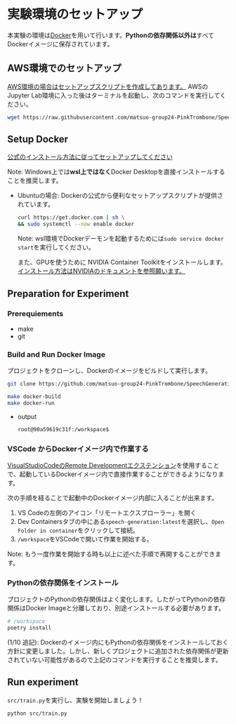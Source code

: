 # 実験環境のセットアップ

本実験の環境は[Docker](https://docs.docker.com/)を用いて行います。**Pythonの依存関係以外は**すべてDockerイメージに保存されています。

## AWS環境でのセットアップ

[AWS環境の場合はセットアップスクリプトを作成してあります。](/scripts/setup-on-aws.sh)
AWSのJupyter Lab環境に入った後はターミナルを起動し、次のコマンドを実行してください。

```sh
wget https://raw.githubusercontent.com/matsuo-group24-PinkTrombone/SpeechGeneration/main/scripts/setup-on-aws.sh && sh ./setup-on-aws.sh
```

## Setup Docker

[公式のインストール方法に従ってセットアップしてください](https://docs.docker.com/get-docker/)

Note: Windows上では**wsl上ではなく**Docker Desktopを直接インストールすることを推奨します。

- Ubuntuの場合:
  Dockerの公式から便利なセットアップスクリプトが提供されています。

  ```sh
  curl https://get.docker.com | sh \
  && sudo systemctl --now enable docker
  ```

  Note: wsl環境でDockerデーモンを起動するためには`sudo service docker start`を実行してください。

  また、GPUを使うために NVIDIA Container Toolkitをインストールします。[インストール方法はNVIDIAのドキュメントを参照願います。](https://docs.nvidia.com/datacenter/cloud-native/container-toolkit/install-guide.html#setting-up-nvidia-container-toolkit)

## Preparation for Experiment

### Prerequiements

- make
- git

### Build and Run Docker Image

プロジェクトをクローンし、Dockerのイメージをビルドして実行します。

```sh
git clone https://github.com/matsuo-group24-PinkTrombone/SpeechGeneration.git
```

```sh
make docker-build
make docker-run
```

- output

  ```sh
  root@90a59619c31f:/workspace$
  ```

### VSCode からDockerイメージ内で作業する

[VisualStudioCodeのRemote Developmentエクステンション](https://marketplace.visualstudio.com/items?itemName=ms-vscode-remote.vscode-remote-extensionpack)を使用することで、起動しているDockerイメージ内で直接作業することができるようになります。

次の手順を経ることで起動中のDockerイメージ内部に入ることが出来ます。

1. VS Codeの左側のアイコン「リモートエクスプローラー」を開く
2. Dev Containersタブの中にある`speech-generation:latest`を選択し、`Open Folder in container`をクリックして接続。
3. `/workspace`をVSCodeで開いて作業を開始する。

Note: もう一度作業を開始する時も以上に述べた手順で再開することができます。

### Pythonの依存関係をインストール

プロジェクトのPythonの依存関係はよく変化します。したがってPythonの依存関係はDocker Imageと分離しており、別途インストールする必要があります。

```sh
# /workspace
poetry install
```

(1/10 追記): Dockerのイメージ内にもPythonの依存関係をインストールしておく方針に変更しました。しかし、新しくプロジェクトに追加された依存関係が更新されていない可能性があるので上記のコマンドを実行することを推奨します。

## Run experiment

`src/train.py`を実行し、実験を開始しましょう！

```sh
python src/train.py
```
